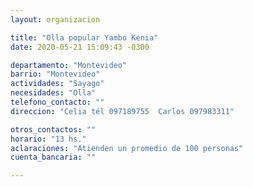 ```yaml
---
layout: organizacion

title: "Olla popular Yambo Kenia"
date: 2020-05-21 15:09:43 -0300

departamento: "Montevideo"
barrio: "Montevideo"
actividades: "Sayago"
necesidades: "Olla"
telefono_contacto: ""
direccion: "Celia tél 097189755  Carlos 097983311"

otros_contactos: ""
horario: "13 hs."
aclaraciones: "Atienden un promedio de 100 personas"
cuenta_bancaria: ""

---
```

